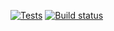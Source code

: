 [![Tests](https://github.com/ValentinShikovIT/AlgoRay/actions/workflows/dotnet.yml/badge.svg)](https://github.com/ValentinShikovIT/AlgoRay/actions/workflows/dotnet.yml)  [![Build status](https://ci.appveyor.com/api/projects/status/hapt0atufncgqgiw?svg=true)](https://ci.appveyor.com/project/ValentinShikovIT/AlgoRay)
